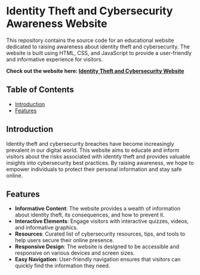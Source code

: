 # Identity Theft and Cybersecurity Awareness Website


This repository contains the source code for an educational website dedicated to raising awareness about identity theft and cybersecurity. The website is built using HTML, CSS, and JavaScript to provide a user-friendly and informative experience for visitors.

**Check out the website here: [Identity Theft and Cybersecurity Website](https://muhaiminmemon.github.io/Website-Identity-Theft/)**

## Table of Contents

- [Introduction](#introduction)
- [Features](#features)

## Introduction

Identity theft and cybersecurity breaches have become increasingly prevalent in our digital world. This website aims to educate and inform visitors about the risks associated with identity theft and provides valuable insights into cybersecurity best practices. By raising awareness, we hope to empower individuals to protect their personal information and stay safe online.

## Features

- **Informative Content**: The website provides a wealth of information about identity theft, its consequences, and how to prevent it.
- **Interactive Elements**: Engage visitors with interactive quizzes, videos, and informative graphics.
- **Resources**: Curated list of cybersecurity resources, tips, and tools to help users secure their online presence.
- **Responsive Design**: The website is designed to be accessible and responsive on various devices and screen sizes.
- **Easy Navigation**: User-friendly navigation ensures that visitors can quickly find the information they need.
